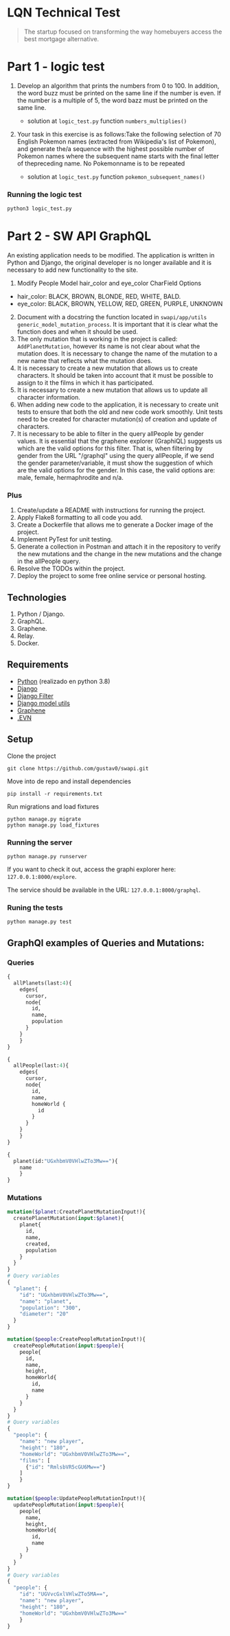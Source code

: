 # LQN Technical Test

> The startup focused on transforming the way homebuyers access the best mortgage alternative.

# Part 1 - logic test

1. Develop an algorithm that prints the numbers from 0 to 100. In addition, the word buzz must be printed on the same line if the number is even. If the number is a multiple of 5, the word bazz must be printed on the same line.

    * solution at `logic_test.py` function `numbers_multiplies()`

2. Your task in this exercise is as follows:Take the following selection of 70 English Pokemon names (extracted from Wikipedia's list of Pokemon), and generate the/a sequence with the highest possible number of Pokemon names where the subsequent name starts with the final letter of thepreceding name. No Pokemonname is to be repeated

    * solution at `logic_test.py`  function `pokemon_subsequent_names()`

### Running the logic test
```sh
python3 logic_test.py 
```
# Part 2 - SW API GraphQL 

An existing application needs to be modified. The application is written in Python and Django, the original developer is no longer available and it is necessary to add new functionality to the site.

1. Modify People Model hair_color and eye_color CharField Options
  - hair_color: BLACK, BROWN, BLONDE, RED, WHITE, BALD. 
  - eye_color: BLACK, BROWN, YELLOW, RED, GREEN, PURPLE, UNKNOWN
2. Document with a docstring the function located in `swapi/app/utils` `generic_model_mutation_process`. It is important that it is clear what the function does and when it should be used.
3. The only mutation that is working in the project is called: `AddPlanetMutation`, however its name is not clear about what the mutation does. It is necessary to change the name of the mutation to a new name that reflects what the mutation does.
4. It is necessary to create a new mutation that allows us to create characters. It should be taken into account that it must be possible to assign to it the films in which it has participated.
5. It is necessary to create a new mutation that allows us to update all character information.
6. When adding new code to the application, it is necessary to create unit tests to ensure that both the old and new code work smoothly. Unit tests need to be created for character mutation(s) of creation and update of characters.
7. It is necessary to be able to filter in the query allPeople by gender values. It is essential that the graphene explorer (GraphiQL) suggests us which are the valid options for this filter. That is, when filtering by gender from the URL "/graphql" using the query allPeople, if we send the gender parameter/variable, it must show the suggestion of which are the valid options for the gender. In this case, the valid options are: male, female, hermaphrodite and n/a.
### Plus

1. Create/update a README with instructions for running the project.
2. Apply Flake8 formatting to all code you add.
3. Create a Dockerfile that allows me to generate a Docker image of the project.
4. Implement PyTest for unit testing.
5. Generate a collection in Postman and attach it in the repository to verify the new mutations and the change in the
new mutations and the change in the allPeople query.
6. Resolve the TODOs within the project.
7. Deploy the project to some free online service or personal hosting.

## Technologies
1. Python / Django.
2. GraphQL.
3. Graphene.
4. Relay.
5. Docker.

## Requirements
* [Python](https://www.python.org/) (realizado en python 3.8)
* [Django](https://github.com/django/django)
* [Django Filter](https://github.com/carltongibson/django-filter)
* [Django model utils](https://github.com/jazzband/django-model-utils)
* [Graphene](https://github.com/graphql-python/graphene-django)
* [.EVN](https://github.com/theskumar/python-dotenv)

## Setup

Clone the project
```
git clone https://github.com/gustav0/swapi.git
```

Move into de repo and install dependencies
```
pip install -r requirements.txt
```

Run migrations and load fixtures
```
python manage.py migrate
python manage.py load_fixtures
```

### Running the server
```
python manage.py runserver
```
If you want to check it out, access the graphi explorer here: `127.0.0.1:8000/explore`.

The service should be available in the URL: `127.0.0.1:8000/graphql`.

### Runing the tests
```
python manage.py test
```

## GraphQl examples of Queries and Mutations: 

### Queries

```graphql
{
  allPlanets(last:4){
  	edges{
      cursor,
      node{
        id,
        name,
        population
      }
    }
	}
}
```

```graphql
{
  allPeople(last:4){
  	edges{
      cursor,
      node{
        id,
        name,
        homeWorld {
          id
        }
      }
    }
	}
}
```

```graphql
{
  planet(id:"UGxhbmV0VHlwZTo3Mw=="){
  	name
	}
}
```

### Mutations

```graphql
mutation($planet:CreatePlanetMutationInput!){
  createPlanetMutation(input:$planet){
    planet{
      id,
      name,
      created,
      population
    }
  }
}
# Query variables
{
  "planet": {
    "id": "UGxhbmV0VHlwZTo3Mw==",
    "name": "planet",
    "population": "300",
    "diameter": "20"
  }
}

```

```graphql
mutation($people:CreatePeopleMutationInput!){
  createPeopleMutation(input:$people){
    people{
      id,
      name,
      height,
      homeWorld{
        id,
        name
      }
    }
  }
}
# Query variables
{
  "people": {
    "name": "new player",
    "height": "180",
    "homeWorld": "UGxhbmV0VHlwZTo3Mw==",
    "films": [
      {"id": "RmlsbVR5cGU6Mw=="}
    ]
	}
}
```

```graphql
mutation($people:UpdatePeopleMutationInput!){
  updatePeopleMutation(input:$people){
    people{
      name,
      height,
      homeWorld{
        id,
        name
      }
    }
  }
}
# Query variables
{
  "people": {
    "id": "UGVvcGxlVHlwZTo5MA==",
    "name": "new player",
    "height": "180",
    "homeWorld": "UGxhbmV0VHlwZTo3Mw=="
	}
}
```